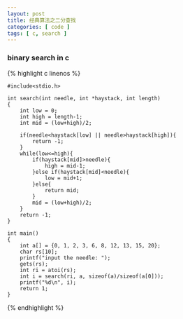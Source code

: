 ```yaml
---
layout: post
title: 经典算法之二分查找
categories: [ code ]
tags: [ c, search ]
---
```




### binary search in c

{% highlight c linenos %}

    #include<stdio.h>
    
    int search(int needle, int *haystack, int length)
    {
        int low = 0;
        int high = length-1;
        int mid = (low+high)/2;
    
        if(needle<haystack[low] || needle>haystack[high]){
            return -1;
        }
        while(low<=high){
            if(haystack[mid]>needle){
                high = mid-1;
            }else if(haystack[mid]<needle){
                low = mid+1;
            }else{
                return mid;
            }
            mid = (low+high)/2;
        }
        return -1;
    }
    
    int main()
    {
        int a[] = {0, 1, 2, 3, 6, 8, 12, 13, 15, 20};
        char rs[10];
        printf("input the needle: ");
        gets(rs);
        int ri = atoi(rs);
        int i = search(ri, a, sizeof(a)/sizeof(a[0]));
        printf("%d\n", i);
        return 1;
    }

{% endhighlight %}

